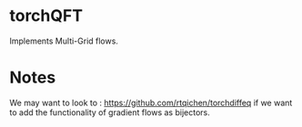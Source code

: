 # torchQFT

Implements Multi-Grid flows.


# Notes
We may want to look to : https://github.com/rtqichen/torchdiffeq
if we want to add the functionality of gradient flows as bijectors.
